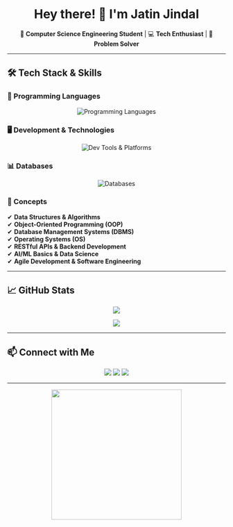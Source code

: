 <h1 align="center">Hey there! 👋 I'm Jatin Jindal</h1>  

<p align="center">
  🚀 <b>Computer Science Engineering Student</b> | 💻 <b>Tech Enthusiast</b> | 🧠 <b>Problem Solver</b>  
</p>

---

## 🛠️ Tech Stack & Skills  

### 🚀 Programming Languages  

<p align="center">
  <img src="https://skillicons.dev/icons?i=cpp,java,python,js,html,css" alt="Programming Languages" />
</p>  

### 🖥️ Development & Technologies  

<p align="center">
  <img src="https://skillicons.dev/icons?i=git,github,vscode,linux,docker,postman,aws,vercel" alt="Dev Tools & Platforms" />
</p>

### 📊 Databases  

<p align="center">
  <img src="https://skillicons.dev/icons?i=mysql,sqlite,mongodb" alt="Databases" />
</p>

### 📌 Concepts  

✔ **Data Structures & Algorithms**  
✔ **Object-Oriented Programming (OOP)**  
✔ **Database Management Systems (DBMS)**  
✔ **Operating Systems (OS)**  
✔ **RESTful APIs & Backend Development**  
✔ **AI/ML Basics & Data Science**  
✔ **Agile Development & Software Engineering**  

---

## 📈 GitHub Stats  

<p align="center">
  <img src="https://github-readme-streak-stats.herokuapp.com/?user=jatinjindall&theme=radical&hide_border=true" />
</p>

<p align="center">
  <img src="https://github-readme-stats.vercel.app/api?username=jatinjindall&show_icons=true&theme=tokyonight&hide_border=true" />
</p>

---

## 📫 Connect with Me  

<p align="center">
  <a href="mailto:jjindal_be23@thapar.edu"><img src="https://img.shields.io/badge/Email-D14836?style=for-the-badge&logo=gmail&logoColor=white"></a>
  <a href="https://www.linkedin.com/in/jatinjindal54/"><img src="https://img.shields.io/badge/LinkedIn-0077B5?style=for-the-badge&logo=linkedin&logoColor=white"></a>
  <a href="https://github.com/jatinjindall"><img src="https://img.shields.io/badge/GitHub-181717?style=for-the-badge&logo=github&logoColor=white"></a>
</p>

---

<p align="center"> 
  <img src="https://media.giphy.com/media/jpVnC65DmYeyRL4LHS/giphy.gif" width="300px"> 
</p>
